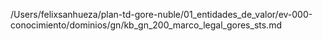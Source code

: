 /Users/felixsanhueza/plan-td-gore-nuble/01_entidades_de_valor/ev-000-conocimiento/dominios/gn/kb_gn_200_marco_legal_gores_sts.md